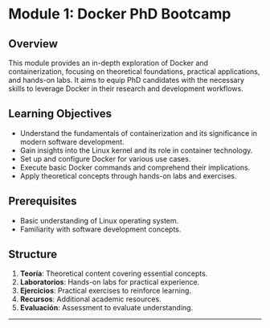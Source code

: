 # Module 1: Docker PhD Bootcamp

## Overview
This module provides an in-depth exploration of Docker and containerization, focusing on theoretical foundations, practical applications, and hands-on labs. It aims to equip PhD candidates with the necessary skills to leverage Docker in their research and development workflows.

## Learning Objectives
- Understand the fundamentals of containerization and its significance in modern software development.
- Gain insights into the Linux kernel and its role in container technology.
- Set up and configure Docker for various use cases.
- Execute basic Docker commands and comprehend their implications.
- Apply theoretical concepts through hands-on labs and exercises.

## Prerequisites
- Basic understanding of Linux operating system.
- Familiarity with software development concepts.

## Structure
1. **Teoría**: Theoretical content covering essential concepts.
2. **Laboratorios**: Hands-on labs for practical experience.
3. **Ejercicios**: Practical exercises to reinforce learning.
4. **Recursos**: Additional academic resources.
5. **Evaluación**: Assessment to evaluate understanding.

---

